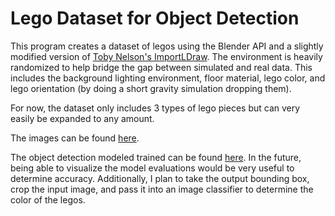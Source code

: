 # Lego Dataset for Object Detection

This program creates a dataset of legos using the Blender API and a slightly modified version of [Toby Nelson's ImportLDraw](https://github.com/TobyLobster/ImportLDraw). The environment is heavily randomized to help bridge the gap between simulated and real data. This includes the background lighting environment, floor material, lego color, and lego orientation (by doing a short gravity simulation dropping them).

For now, the dataset only includes 3 types of lego pieces but can very easily be expanded to any amount.

The images can be found [here](https://github.com/D3rpyDolphin/Lego-Custom-Dataset/tree/master/images).

The object detection modeled trained can be found [here](https://github.com/D3rpyDolphin/Lego-Custom-Dataset/blob/master/object_detection_model.ipynb). In the future, being able to visualize the model evaluations would be very useful to determine accuracy. Additionally, I plan to take the output bounding box, crop the input image, and pass it into an image classifier to determine the color of the legos.
